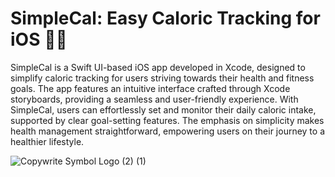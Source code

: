 # SimpleCal: Easy Caloric Tracking for iOS 🏃‍♂️

SimpleCal is a Swift UI-based iOS app developed in Xcode, designed to simplify caloric tracking for users striving towards their health and fitness goals. The app features an intuitive interface crafted through Xcode storyboards, providing a seamless and user-friendly experience. With SimpleCal, users can effortlessly set and monitor their daily caloric intake, supported by clear goal-setting features. The emphasis on simplicity makes health management straightforward, empowering users on their journey to a healthier lifestyle.

![Copywrite Symbol Logo (2) (1)](https://github.com/AnirudhGoel2004/SimpleCal-iOS-app/assets/86214734/a77ce537-7b84-425f-8a20-e828d1c3ed9e)
